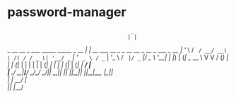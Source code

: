 # password-manager

                                           _                                             
                                          | |                                            
 _ __   __ _ ___ _____      _____  _ __ __| |_ __ ___   __ _ _ __   __ _  __ _  ___ _ __ 
| '_ \ / _` / __/ __\ \ /\ / / _ \| '__/ _` | '_ ` _ \ / _` | '_ \ / _` |/ _` |/ _ \ '__|
| |_) | (_| \__ \__ \\ V  V / (_) | | | (_| | | | | | | (_| | | | | (_| | (_| |  __/ |   
| .__/ \__,_|___/___/ \_/\_/ \___/|_|  \__,_|_| |_| |_|\__,_|_| |_|\__,_|\__, |\___|_|   
| |                                                                       __/ |          
|_|                                                                      |___/           

